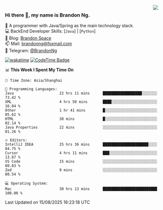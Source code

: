 <img  align="right" src="https://github-readme-stats-brandon0824.vercel.app/api/top-langs/?username=brandon0824&layout=compact">

### Hi there 👋, my name is Brandon Ng.

🌱 A programmer with Java/Spring as the main technology stack.  
💻 BackEnd Developer Skills: [`Java`] | [`Python`]  
📝 Blog: [Brandon Space](https://blog.brandonng.cc)  
📫 Mail: brandonng@foxmail.com  
📰 Telegram: [@BrandonNg](https://t.me/BrandonNg24)  

[![wakatime](https://wakatime.com/badge/user/940cafbf-f9d5-4b24-9a07-19bb072f52bb.svg)](https://wakatime.com/@940cafbf-f9d5-4b24-9a07-19bb072f52bb)
[![CodeTime Badge](https://shields.jannchie.com/endpoint?style=plastic&color=&url=https%3A%2F%2Fapi.codetime.dev%2Fv3%2Fusers%2Fshield%3Fuid%3D128%26minutes%3D10080)](https://codetime.dev)

<!--START_SECTION:waka-->
📊 **This Week I Spent My Time On** 

```text
🕑︎ Time Zone: Asia/Shanghai

💬 Programming Languages: 
Java                     22 hrs 11 mins      ██████████████████░░░░░░░   73.42 % 
XML                      4 hrs 50 mins       ████░░░░░░░░░░░░░░░░░░░░░   16.04 % 
Other                    1 hr 41 mins        █░░░░░░░░░░░░░░░░░░░░░░░░   05.62 % 
HTML                     38 mins             █░░░░░░░░░░░░░░░░░░░░░░░░   02.14 % 
Java Properties          22 mins             ░░░░░░░░░░░░░░░░░░░░░░░░░   01.26 % 

🔥 Editors: 
IntelliJ IDEA            25 hrs 36 mins      █████████████████████░░░░   84.75 % 
Cursor                   4 hrs 11 mins       ███░░░░░░░░░░░░░░░░░░░░░░   13.87 % 
VS Code                  15 mins             ░░░░░░░░░░░░░░░░░░░░░░░░░   00.83 % 
Zed                      9 mins              ░░░░░░░░░░░░░░░░░░░░░░░░░   00.54 % 

💻 Operating System: 
Mac                      30 hrs 13 mins      █████████████████████████   100.00 % 
```


 Last Updated on 15/08/2025 16:23:18 UTC
<!--END_SECTION:waka-->
